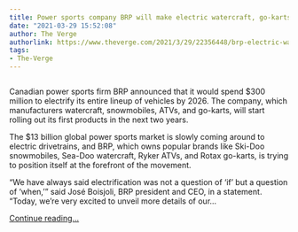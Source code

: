 ```yaml
---
title: Power sports company BRP will make electric watercraft, go-karts, and motorcycles
date: "2021-03-29 15:52:08"
author: The Verge
authorlink: https://www.theverge.com/2021/3/29/22356448/brp-electric-watercraft-vehicles-sea-doo-ski-gocart
tags:
- The-Verge
---
```

<figure>
      <img alt="" src="https://cdn.vox-cdn.com/thumbor/CdpXG88y7CXd3d9i2BUj_1rn_QY=/0x0:2050x1367/1310x873/cdn.vox-cdn.com/uploads/chorus_image/image/69042771/Picture2_rev_3x2.0.jpg" />
    </figure>

  <p id="NrEAZz">Canadian power sports firm BRP announced that it would spend $300 million to electrify its entire lineup of vehicles by 2026. The company, which manufacturers watercraft, snowmobiles, ATVs, and go-karts, will start rolling out its first products in the next two years. </p>
<p id="H7m7Wl">The $13 billion global power sports market is slowly coming around to electric drivetrains, and BRP, which owns popular brands like Ski-Doo snowmobiles, Sea-Doo watercraft, Ryker ATVs, and Rotax go-karts, is trying to position itself at the forefront of the movement. </p>
<p id="TyPrD3">“We have always said electrification was not a question of ‘if’ but a question of ‘when,’” said José Boisjoli, BRP president and CEO, in a statement. “Today, we’re very excited to unveil more details of our...</p>
  <p>
    <a href="https://www.theverge.com/2021/3/29/22356448/brp-electric-watercraft-vehicles-sea-doo-ski-gocart">Continue reading&hellip;</a>
  </p>